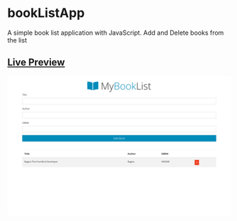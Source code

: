 # bookListApp
A simple book list application with JavaScript. Add and Delete books from the list




## [Live Preview](https://booklist-js-app.netlify.app/)


![PREVIEW](/booklist-js-app.png)
